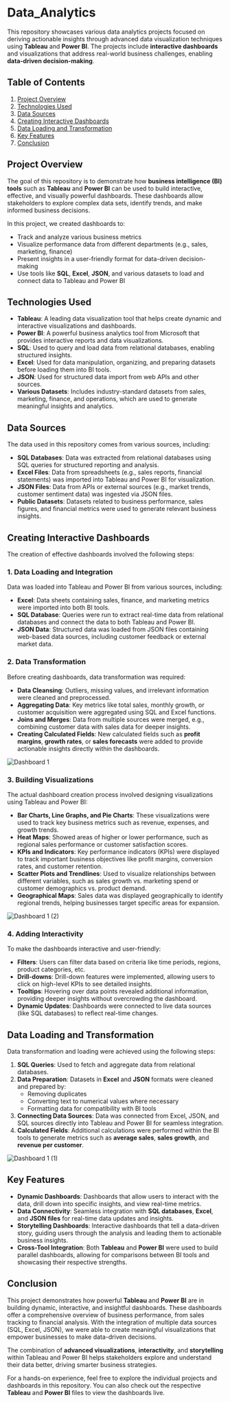 # Data_Analytics

This repository showcases various data analytics projects focused on deriving actionable insights through advanced data visualization techniques using **Tableau** and **Power BI**. The projects include **interactive dashboards** and visualizations that address real-world business challenges, enabling **data-driven decision-making**.

## Table of Contents
1. [Project Overview](#project-overview)
2. [Technologies Used](#technologies-used)
3. [Data Sources](#data-sources)
4. [Creating Interactive Dashboards](#creating-interactive-dashboards)
5. [Data Loading and Transformation](#data-loading-and-transformation)
6. [Key Features](#key-features)
7. [Conclusion](#conclusion)

## Project Overview

The goal of this repository is to demonstrate how **business intelligence (BI) tools** such as **Tableau** and **Power BI** can be used to build interactive, effective, and visually powerful dashboards. These dashboards allow stakeholders to explore complex data sets, identify trends, and make informed business decisions.

In this project, we created dashboards to:
- Track and analyze various business metrics
- Visualize performance data from different departments (e.g., sales, marketing, finance)
- Present insights in a user-friendly format for data-driven decision-making
- Use tools like **SQL**, **Excel**, **JSON**, and various datasets to load and connect data to Tableau and Power BI

## Technologies Used

- **Tableau**: A leading data visualization tool that helps create dynamic and interactive visualizations and dashboards.
- **Power BI**: A powerful business analytics tool from Microsoft that provides interactive reports and data visualizations.
- **SQL**: Used to query and load data from relational databases, enabling structured insights.
- **Excel**: Used for data manipulation, organizing, and preparing datasets before loading them into BI tools.
- **JSON**: Used for structured data import from web APIs and other sources.
- **Various Datasets**: Includes industry-standard datasets from sales, marketing, finance, and operations, which are used to generate meaningful insights and analytics.

## Data Sources

The data used in this repository comes from various sources, including:
- **SQL Databases**: Data was extracted from relational databases using SQL queries for structured reporting and analysis.
- **Excel Files**: Data from spreadsheets (e.g., sales reports, financial statements) was imported into Tableau and Power BI for visualization.
- **JSON Files**: Data from APIs or external sources (e.g., market trends, customer sentiment data) was ingested via JSON files.
- **Public Datasets**: Datasets related to business performance, sales figures, and financial metrics were used to generate relevant business insights.

## Creating Interactive Dashboards

The creation of effective dashboards involved the following steps:

### 1. Data Loading and Integration
Data was loaded into Tableau and Power BI from various sources, including:
- **Excel**: Data sheets containing sales, finance, and marketing metrics were imported into both BI tools.
- **SQL Database**: Queries were run to extract real-time data from relational databases and connect the data to both Tableau and Power BI.
- **JSON Data**: Structured data was loaded from JSON files containing web-based data sources, including customer feedback or external market data.

### 2. Data Transformation
Before creating dashboards, data transformation was required:
- **Data Cleansing**: Outliers, missing values, and irrelevant information were cleaned and preprocessed.
- **Aggregating Data**: Key metrics like total sales, monthly growth, or customer acquisition were aggregated using SQL and Excel functions.
- **Joins and Merges**: Data from multiple sources were merged, e.g., combining customer data with sales data for deeper insights.
- **Creating Calculated Fields**: New calculated fields such as **profit margins**, **growth rates**, or **sales forecasts** were added to provide actionable insights directly within the dashboards.

![Dashboard 1](https://github.com/user-attachments/assets/4aac21e5-f0fd-4854-94c9-518cf53f7205)

### 3. Building Visualizations
The actual dashboard creation process involved designing visualizations using Tableau and Power BI:
- **Bar Charts, Line Graphs, and Pie Charts**: These visualizations were used to track key business metrics such as revenue, expenses, and growth trends.
- **Heat Maps**: Showed areas of higher or lower performance, such as regional sales performance or customer satisfaction scores.
- **KPIs and Indicators**: Key performance indicators (KPIs) were displayed to track important business objectives like profit margins, conversion rates, and customer retention.
- **Scatter Plots and Trendlines**: Used to visualize relationships between different variables, such as sales growth vs. marketing spend or customer demographics vs. product demand.
- **Geographical Maps**: Sales data was displayed geographically to identify regional trends, helping businesses target specific areas for expansion.

![Dashboard 1 (2)](https://github.com/user-attachments/assets/7bad442a-4e7c-4478-856a-9eb3c0729e7b)

### 4. Adding Interactivity
To make the dashboards interactive and user-friendly:
- **Filters**: Users can filter data based on criteria like time periods, regions, product categories, etc.
- **Drill-downs**: Drill-down features were implemented, allowing users to click on high-level KPIs to see detailed insights.
- **Tooltips**: Hovering over data points revealed additional information, providing deeper insights without overcrowding the dashboard.
- **Dynamic Updates**: Dashboards were connected to live data sources (like SQL databases) to reflect real-time changes.

## Data Loading and Transformation

Data transformation and loading were achieved using the following steps:
1. **SQL Queries**: Used to fetch and aggregate data from relational databases.
2. **Data Preparation**: Datasets in **Excel** and **JSON** formats were cleaned and prepared by:
   - Removing duplicates
   - Converting text to numerical values where necessary
   - Formatting data for compatibility with BI tools
3. **Connecting Data Sources**: Data was connected from Excel, JSON, and SQL sources directly into Tableau and Power BI for seamless integration.
4. **Calculated Fields**: Additional calculations were performed within the BI tools to generate metrics such as **average sales**, **sales growth**, and **revenue per customer**.

![Dashboard 1 (1)](https://github.com/user-attachments/assets/64883469-4b64-4fff-ae87-658fcf5bd513)

## Key Features

- **Dynamic Dashboards**: Dashboards that allow users to interact with the data, drill down into specific insights, and view real-time metrics.
- **Data Connectivity**: Seamless integration with **SQL databases**, **Excel**, and **JSON files** for real-time data updates and insights.
- **Storytelling Dashboards**: Interactive dashboards that tell a data-driven story, guiding users through the analysis and leading them to actionable business insights.
- **Cross-Tool Integration**: Both **Tableau** and **Power BI** were used to build parallel dashboards, allowing for comparisons between BI tools and showcasing their respective strengths.

## Conclusion

This project demonstrates how powerful **Tableau** and **Power BI** are in building dynamic, interactive, and insightful dashboards. These dashboards offer a comprehensive overview of business performance, from sales tracking to financial analysis. With the integration of multiple data sources (SQL, Excel, JSON), we were able to create meaningful visualizations that empower businesses to make data-driven decisions. 

The combination of **advanced visualizations**, **interactivity**, and **storytelling** within Tableau and Power BI helps stakeholders explore and understand their data better, driving smarter business strategies.

For a hands-on experience, feel free to explore the individual projects and dashboards in this repository. You can also check out the respective **Tableau** and **Power BI** files to view the dashboards live.

